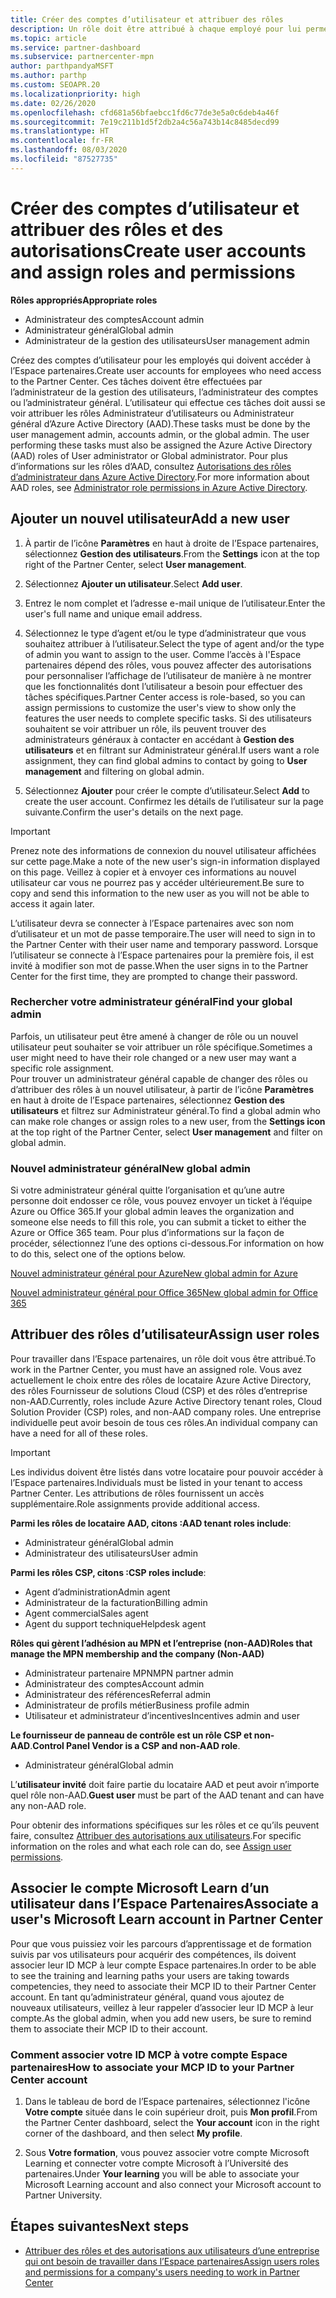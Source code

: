 ```yaml
---
title: Créer des comptes d’utilisateur et attribuer des rôles
description: Un rôle doit être attribué à chaque employé pour lui permettre d’accéder à l’Espace partenaires. Découvrez comment créer des comptes d’utilisateur, attribuer des rôles et définir des autorisations.
ms.topic: article
ms.service: partner-dashboard
ms.subservice: partnercenter-mpn
author: parthpandyaMSFT
ms.author: parthp
ms.custom: SEOAPR.20
ms.localizationpriority: high
ms.date: 02/26/2020
ms.openlocfilehash: cfd681a56bfaebcc1fd6c77de3e5a0c6deb4a46f
ms.sourcegitcommit: 7e19c211b1d5f2db2a4c56a743b14c8485decd99
ms.translationtype: HT
ms.contentlocale: fr-FR
ms.lasthandoff: 08/03/2020
ms.locfileid: "87527735"
---
```

# <a name="create-user-accounts-and-assign-roles-and-permissions"></a><span data-ttu-id="10990-104">Créer des comptes d’utilisateur et attribuer des rôles et des autorisations</span><span class="sxs-lookup"><span data-stu-id="10990-104">Create user accounts and assign roles and permissions</span></span>

<span data-ttu-id="10990-105">**Rôles appropriés**</span><span class="sxs-lookup"><span data-stu-id="10990-105">**Appropriate roles**</span></span>

- <span data-ttu-id="10990-106">Administrateur des comptes</span><span class="sxs-lookup"><span data-stu-id="10990-106">Account admin</span></span>
- <span data-ttu-id="10990-107">Administrateur général</span><span class="sxs-lookup"><span data-stu-id="10990-107">Global admin</span></span>
- <span data-ttu-id="10990-108">Administrateur de la gestion des utilisateurs</span><span class="sxs-lookup"><span data-stu-id="10990-108">User management admin</span></span>

<span data-ttu-id="10990-109">Créez des comptes d’utilisateur pour les employés qui doivent accéder à l’Espace partenaires.</span><span class="sxs-lookup"><span data-stu-id="10990-109">Create user accounts for employees who need access to the Partner Center.</span></span> <span data-ttu-id="10990-110">Ces tâches doivent être effectuées par l’administrateur de la gestion des utilisateurs, l’administrateur des comptes ou l’administrateur général. L’utilisateur qui effectue ces tâches doit aussi se voir attribuer les rôles Administrateur d’utilisateurs ou Administrateur général d’Azure Active Directory (AAD).</span><span class="sxs-lookup"><span data-stu-id="10990-110">These tasks must be done by the user management admin, accounts admin, or the global admin. The user performing these tasks must also be assigned the Azure Active Directory (AAD) roles of User administrator or Global administrator.</span></span> <span data-ttu-id="10990-111">Pour plus d’informations sur les rôles d’AAD, consultez [Autorisations des rôles d’administrateur dans Azure Active Directory](https://docs.microsoft.com/azure/active-directory/users-groups-roles/directory-assign-admin-roles).</span><span class="sxs-lookup"><span data-stu-id="10990-111">For more information about AAD roles, see [Administrator role permissions in Azure Active Directory](https://docs.microsoft.com/azure/active-directory/users-groups-roles/directory-assign-admin-roles).</span></span>


## <a name="add-a-new-user"></a><span data-ttu-id="10990-112">Ajouter un nouvel utilisateur</span><span class="sxs-lookup"><span data-stu-id="10990-112">Add a new user</span></span>

1. <span data-ttu-id="10990-113">À partir de l’icône **Paramètres** en haut à droite de l’Espace partenaires, sélectionnez **Gestion des utilisateurs**.</span><span class="sxs-lookup"><span data-stu-id="10990-113">From the **Settings** icon at the top right of the Partner Center, select **User management**.</span></span>

2. <span data-ttu-id="10990-114">Sélectionnez **Ajouter un utilisateur**.</span><span class="sxs-lookup"><span data-stu-id="10990-114">Select **Add user**.</span></span>

3. <span data-ttu-id="10990-115">Entrez le nom complet et l’adresse e-mail unique de l’utilisateur.</span><span class="sxs-lookup"><span data-stu-id="10990-115">Enter the user's full name and unique email address.</span></span>

4. <span data-ttu-id="10990-116">Sélectionnez le type d’agent et/ou le type d’administrateur que vous souhaitez attribuer à l’utilisateur.</span><span class="sxs-lookup"><span data-stu-id="10990-116">Select the type of agent and/or the type of admin you want to assign to the user.</span></span> <span data-ttu-id="10990-117">Comme l’accès à l'Espace partenaires dépend des rôles, vous pouvez affecter des autorisations pour personnaliser l’affichage de l’utilisateur de manière à ne montrer que les fonctionnalités dont l’utilisateur a besoin pour effectuer des tâches spécifiques.</span><span class="sxs-lookup"><span data-stu-id="10990-117">Partner Center access is role-based, so you can assign permissions to customize the user's view to show only the features the user needs to complete specific tasks.</span></span>  <span data-ttu-id="10990-118">Si des utilisateurs souhaitent se voir attribuer un rôle, ils peuvent trouver des administrateurs généraux à contacter en accédant à **Gestion des utilisateurs** et en filtrant sur Administrateur général.</span><span class="sxs-lookup"><span data-stu-id="10990-118">If users want a role assignment, they can find global admins to contact by going to **User management** and filtering on global admin.</span></span>

5. <span data-ttu-id="10990-119">Sélectionnez **Ajouter** pour créer le compte d’utilisateur.</span><span class="sxs-lookup"><span data-stu-id="10990-119">Select **Add** to create the user account.</span></span> <span data-ttu-id="10990-120">Confirmez les détails de l’utilisateur sur la page suivante.</span><span class="sxs-lookup"><span data-stu-id="10990-120">Confirm the user's details on the next page.</span></span>

> [!IMPORTANT]  
> <span data-ttu-id="10990-121">Prenez note des informations de connexion du nouvel utilisateur affichées sur cette page.</span><span class="sxs-lookup"><span data-stu-id="10990-121">Make a note of the new user's sign-in information displayed on this page.</span></span> <span data-ttu-id="10990-122">Veillez à copier et à envoyer ces informations au nouvel utilisateur car vous ne pourrez pas y accéder ultérieurement.</span><span class="sxs-lookup"><span data-stu-id="10990-122">Be sure to copy and send this information to the new user as you will not be able to access it again later.</span></span> 


<span data-ttu-id="10990-123">L’utilisateur devra se connecter à l’Espace partenaires avec son nom d’utilisateur et un mot de passe temporaire.</span><span class="sxs-lookup"><span data-stu-id="10990-123">The user will need to sign in to the Partner Center with their user name and temporary password.</span></span> <span data-ttu-id="10990-124">Lorsque l’utilisateur se connecte à l’Espace partenaires pour la première fois, il est invité à modifier son mot de passe.</span><span class="sxs-lookup"><span data-stu-id="10990-124">When the user signs in to the Partner Center for the first time, they are prompted to change their password.</span></span> 


### <a name="find-your-global-admin"></a><span data-ttu-id="10990-125">Rechercher votre administrateur général</span><span class="sxs-lookup"><span data-stu-id="10990-125">Find your global admin</span></span>

<span data-ttu-id="10990-126">Parfois, un utilisateur peut être amené à changer de rôle ou un nouvel utilisateur peut souhaiter se voir attribuer un rôle spécifique.</span><span class="sxs-lookup"><span data-stu-id="10990-126">Sometimes a user might need to have their role changed or a new user may want a specific role assignment.</span></span>  
<span data-ttu-id="10990-127">Pour trouver un administrateur général capable de changer des rôles ou d’attribuer des rôles à un nouvel utilisateur, à partir de l’icône **Paramètres** en haut à droite de l’Espace partenaires, sélectionnez **Gestion des utilisateurs** et filtrez sur Administrateur général.</span><span class="sxs-lookup"><span data-stu-id="10990-127">To find a global admin who can make role changes or assign roles to a new user, from the **Settings icon** at the top right of the Partner Center, select **User management** and filter on global admin.</span></span> 


### <a name="new-global-admin"></a><span data-ttu-id="10990-128">Nouvel administrateur général</span><span class="sxs-lookup"><span data-stu-id="10990-128">New global admin</span></span>

<span data-ttu-id="10990-129">Si votre administrateur général quitte l’organisation et qu’une autre personne doit endosser ce rôle, vous pouvez envoyer un ticket à l’équipe Azure ou Office 365.</span><span class="sxs-lookup"><span data-stu-id="10990-129">If your global admin leaves the organization and someone else needs to fill this role, you can submit a ticket to either the Azure or Office 365 team.</span></span> <span data-ttu-id="10990-130">Pour plus d’informations sur la façon de procéder, sélectionnez l’une des options ci-dessous.</span><span class="sxs-lookup"><span data-stu-id="10990-130">For information on how to do this, select one of the options below.</span></span>

[<span data-ttu-id="10990-131">Nouvel administrateur général pour Azure</span><span class="sxs-lookup"><span data-stu-id="10990-131">New global admin for Azure</span></span>](https://support.microsoft.com/help/4505981/what-to-do-if-the-only-admin-for-your-mpn-program-has-left-the-company)

[<span data-ttu-id="10990-132">Nouvel administrateur général pour Office 365</span><span class="sxs-lookup"><span data-stu-id="10990-132">New global admin for Office 365</span></span>](https://admin.microsoft.com/)


## <a name="assign-user-roles"></a><span data-ttu-id="10990-133">Attribuer des rôles d’utilisateur</span><span class="sxs-lookup"><span data-stu-id="10990-133">Assign user roles</span></span>

<span data-ttu-id="10990-134">Pour travailler dans l’Espace partenaires, un rôle doit vous être attribué.</span><span class="sxs-lookup"><span data-stu-id="10990-134">To work in the Partner Center, you must have an assigned role.</span></span>  <span data-ttu-id="10990-135">Vous avez actuellement le choix entre des rôles de locataire Azure Active Directory, des rôles Fournisseur de solutions Cloud (CSP) et des rôles d’entreprise non-AAD.</span><span class="sxs-lookup"><span data-stu-id="10990-135">Currently, roles include Azure Active Directory tenant roles, Cloud Solution Provider (CSP) roles, and non-AAD company roles.</span></span> <span data-ttu-id="10990-136">Une entreprise individuelle peut avoir besoin de tous ces rôles.</span><span class="sxs-lookup"><span data-stu-id="10990-136">An individual company can have a need for all of these roles.</span></span>

>[!Important]
><span data-ttu-id="10990-137">Les individus doivent être listés dans votre locataire pour pouvoir accéder à l’Espace partenaires.</span><span class="sxs-lookup"><span data-stu-id="10990-137">Individuals must be listed in your tenant to access Partner Center.</span></span> <span data-ttu-id="10990-138">Les attributions de rôles fournissent un accès supplémentaire.</span><span class="sxs-lookup"><span data-stu-id="10990-138">Role assignments provide additional access.</span></span>


<span data-ttu-id="10990-139">**Parmi les rôles de locataire AAD, citons :**</span><span class="sxs-lookup"><span data-stu-id="10990-139">**AAD tenant roles include**:</span></span>
- <span data-ttu-id="10990-140">Administrateur général</span><span class="sxs-lookup"><span data-stu-id="10990-140">Global admin</span></span>
- <span data-ttu-id="10990-141">Administrateur des utilisateurs</span><span class="sxs-lookup"><span data-stu-id="10990-141">User admin</span></span>

<span data-ttu-id="10990-142">**Parmi les rôles CSP, citons :**</span><span class="sxs-lookup"><span data-stu-id="10990-142">**CSP roles include**:</span></span>
- <span data-ttu-id="10990-143">Agent d’administration</span><span class="sxs-lookup"><span data-stu-id="10990-143">Admin agent</span></span>
- <span data-ttu-id="10990-144">Administrateur de la facturation</span><span class="sxs-lookup"><span data-stu-id="10990-144">Billing admin</span></span>
- <span data-ttu-id="10990-145">Agent commercial</span><span class="sxs-lookup"><span data-stu-id="10990-145">Sales agent</span></span>
- <span data-ttu-id="10990-146">Agent du support technique</span><span class="sxs-lookup"><span data-stu-id="10990-146">Helpdesk agent</span></span>

<span data-ttu-id="10990-147">**Rôles qui gèrent l’adhésion au MPN et l’entreprise (non-AAD)**</span><span class="sxs-lookup"><span data-stu-id="10990-147">**Roles that manage the MPN membership and the company (Non-AAD)**</span></span>
- <span data-ttu-id="10990-148">Administrateur partenaire MPN</span><span class="sxs-lookup"><span data-stu-id="10990-148">MPN partner admin</span></span>
- <span data-ttu-id="10990-149">Administrateur des comptes</span><span class="sxs-lookup"><span data-stu-id="10990-149">Account admin</span></span>
- <span data-ttu-id="10990-150">Administrateur des références</span><span class="sxs-lookup"><span data-stu-id="10990-150">Referral admin</span></span>
- <span data-ttu-id="10990-151">Administrateur de profils métier</span><span class="sxs-lookup"><span data-stu-id="10990-151">Business profile admin</span></span>
- <span data-ttu-id="10990-152">Utilisateur et administrateur d’incentives</span><span class="sxs-lookup"><span data-stu-id="10990-152">Incentives admin and user</span></span>

<span data-ttu-id="10990-153">**Le fournisseur de panneau de contrôle est un rôle CSP et non-AAD**.</span><span class="sxs-lookup"><span data-stu-id="10990-153">**Control Panel Vendor is a CSP and non-AAD role**.</span></span>
- <span data-ttu-id="10990-154">Administrateur général</span><span class="sxs-lookup"><span data-stu-id="10990-154">Global admin</span></span>

<span data-ttu-id="10990-155">L’**utilisateur invité** doit faire partie du locataire AAD et peut avoir n’importe quel rôle non-AAD.</span><span class="sxs-lookup"><span data-stu-id="10990-155">**Guest user** must be part of the AAD tenant and can have any non-AAD role.</span></span>

<span data-ttu-id="10990-156">Pour obtenir des informations spécifiques sur les rôles et ce qu’ils peuvent faire, consultez [Attribuer des autorisations aux utilisateurs](permissions-overview.md).</span><span class="sxs-lookup"><span data-stu-id="10990-156">For specific information on the roles and what each role can do, see [Assign user permissions](permissions-overview.md).</span></span>

## <a name="associate-a-users-microsoft-learn-account-in-partner-center"></a><span data-ttu-id="10990-157">Associer le compte Microsoft Learn d’un utilisateur dans l’Espace Partenaires</span><span class="sxs-lookup"><span data-stu-id="10990-157">Associate a user's Microsoft Learn account in Partner Center</span></span>

<span data-ttu-id="10990-158">Pour que vous puissiez voir les parcours d’apprentissage et de formation suivis par vos utilisateurs pour acquérir des compétences, ils doivent associer leur ID MCP à leur compte Espace partenaires.</span><span class="sxs-lookup"><span data-stu-id="10990-158">In order to be able to see the training and learning paths your users are taking towards competencies, they need to associate their MCP ID to their Partner Center account.</span></span> <span data-ttu-id="10990-159">En tant qu’administrateur général, quand vous ajoutez de nouveaux utilisateurs, veillez à leur rappeler d’associer leur ID MCP à leur compte.</span><span class="sxs-lookup"><span data-stu-id="10990-159">As the global admin, when you add new users, be sure to remind them to associate their MCP ID to their account.</span></span> 

### <a name="how-to-associate-your-mcp-id-to-your-partner-center-account"></a><span data-ttu-id="10990-160">Comment associer votre ID MCP à votre compte Espace partenaires</span><span class="sxs-lookup"><span data-stu-id="10990-160">How to associate your MCP ID to your Partner Center account</span></span>

1. <span data-ttu-id="10990-161">Dans le tableau de bord de l’Espace partenaires, sélectionnez l'icône **Votre compte** située dans le coin supérieur droit, puis **Mon profil**.</span><span class="sxs-lookup"><span data-stu-id="10990-161">From the Partner Center dashboard, select the **Your account** icon in the right corner of the dashboard, and then select **My profile**.</span></span>

2. <span data-ttu-id="10990-162">Sous **Votre formation**, vous pouvez associer votre compte Microsoft Learning et connecter votre compte Microsoft à l’Université des partenaires.</span><span class="sxs-lookup"><span data-stu-id="10990-162">Under **Your learning** you will be able to associate your Microsoft Learning account and also connect your Microsoft account to Partner University.</span></span>

## <a name="next-steps"></a><span data-ttu-id="10990-163">Étapes suivantes</span><span class="sxs-lookup"><span data-stu-id="10990-163">Next steps</span></span>

- [<span data-ttu-id="10990-164">Attribuer des rôles et des autorisations aux utilisateurs d’une entreprise qui ont besoin de travailler dans l’Espace partenaires</span><span class="sxs-lookup"><span data-stu-id="10990-164">Assign users roles and permissions for a company's users needing to work in Partner Center</span></span>](permissions-overview.md)